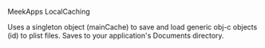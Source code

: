 MeekApps
LocalCaching


Uses a singleton object (mainCache) to save and load generic obj-c objects (id) to plist files. Saves to your
application's Documents directory.